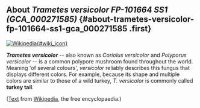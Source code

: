 About *Trametes versicolor FP-101664 SS1 (GCA\_000271585)* {#about-trametes-versicolor-fp-101664-ss1-gca_000271585 .first}
----------------------------------------------------------

[![Wikipedia](/img/wikipedia_logo_v2_en.png){#wiki_icon}](http://en.wikipedia.org/wiki/Trametes_versicolor)

***Trametes versicolor*** -- also known as *Coriolus versicolor* and
*Polyporus versicolor* -- is a common polypore mushroom found throughout
the world. Meaning \'of several colours\', *versicolor* reliably
describes this fungus that displays different colors. For example,
because its shape and multiple colors are similar to those of a wild
turkey, *T. versicolor* is commonly called **turkey tail**.

([Text](http://en.wikipedia.org/wiki/Trametes_versicolor) from
[Wikipedia](http://en.wikipedia.org/), the free encyclopaedia.)

